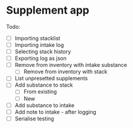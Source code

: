 # Supplement app

Todo:
- [ ] Importing stacklist
- [ ] Importing intake log
- [ ] Selecting stack history
- [ ] Exporting log as json
- [ ] Remove from inventory with intake substance
	- [ ] Remove from inventory with stack
- [ ] List unpresetted supplements
- [ ] Add substance to stack
	- [ ] From existing
	- [ ] New
- [ ] Add substance to intake
- [ ] Add note to intake - after logging
- [ ] Serialise testing
